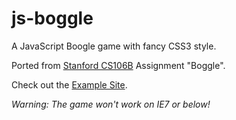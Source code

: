 js-boggle
=========

A JavaScript Boogle game with fancy CSS3 style.

Ported from [Stanford CS106B](http://www.stanford.edu/class/cs106b/) Assignment "Boggle".

Check out the [Example Site](http://tiny.cc/cs106b-boggle).

*Warning: The game won't work on IE7 or below!*
